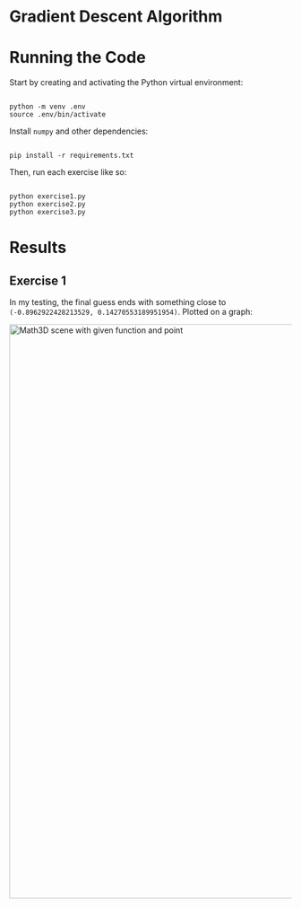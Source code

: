 # Gradient Descent Algorithm



# Running the Code

Start by creating and activating the Python virtual environment:

```

python -m venv .env
source .env/bin/activate

```

Install `numpy` and other dependencies:

```

pip install -r requirements.txt

```

Then, run each exercise like so:

```

python exercise1.py
python exercise2.py
python exercise3.py

```


# Results

## Exercise 1

In my testing, the final guess ends with something close to `(-0.8962922428213529, 0.14270553189951954)`. Plotted on a graph:

<img width="1024" alt="Math3D scene with given function and point" src="https://github.com/brendan-ch/gradient-descent/assets/34608561/db12af79-8ccd-4408-962f-2fb9de4c7f05">
